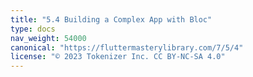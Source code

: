 ```yaml
---
title: "5.4 Building a Complex App with Bloc"
type: docs
nav_weight: 54000
canonical: "https://fluttermasterylibrary.com/7/5/4"
license: "© 2023 Tokenizer Inc. CC BY-NC-SA 4.0"
---
```

